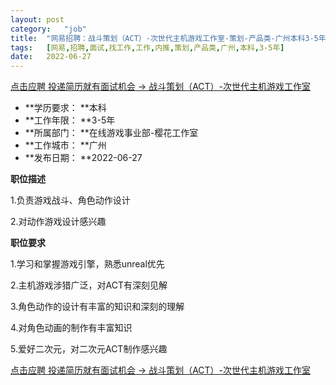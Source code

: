 ```yaml
---
layout:	post
category:	"job"
title:	"网易招聘：战斗策划（ACT）-次世代主机游戏工作室-策划-产品类-广州本科3-5年"
tags:	[网易,招聘,面试,找工作,工作,内推,策划,产品类,广州,本科,3-5年]
date:	2022-06-27
---
```


[点击应聘 投递简历就有面试机会 ->  战斗策划（ACT）-次世代主机游戏工作室](http://mobile.bole.netease.com/bole/boleDetail?id=21580&employeeId=346f03c3cda5f04c&key=all)



- **学历要求： **本科
- **工作年限： **3-5年
- **所属部门： **在线游戏事业部-樱花工作室
- **工作城市： **广州
- **发布日期： **2022-06-27



**职位描述**

1.负责游戏战斗、角色动作设计

2.对动作游戏设计感兴趣



**职位要求**

1.学习和掌握游戏引擎，熟悉unreal优先

2.主机游戏涉猎广泛，对ACT有深刻见解

3.角色动作的设计有丰富的知识和深刻的理解

4.对角色动画的制作有丰富知识

5.爱好二次元，对二次元ACT制作感兴趣



[点击应聘 投递简历就有面试机会 ->  战斗策划（ACT）-次世代主机游戏工作室](http://mobile.bole.netease.com/bole/boleDetail?id=21580&employeeId=346f03c3cda5f04c&key=all)